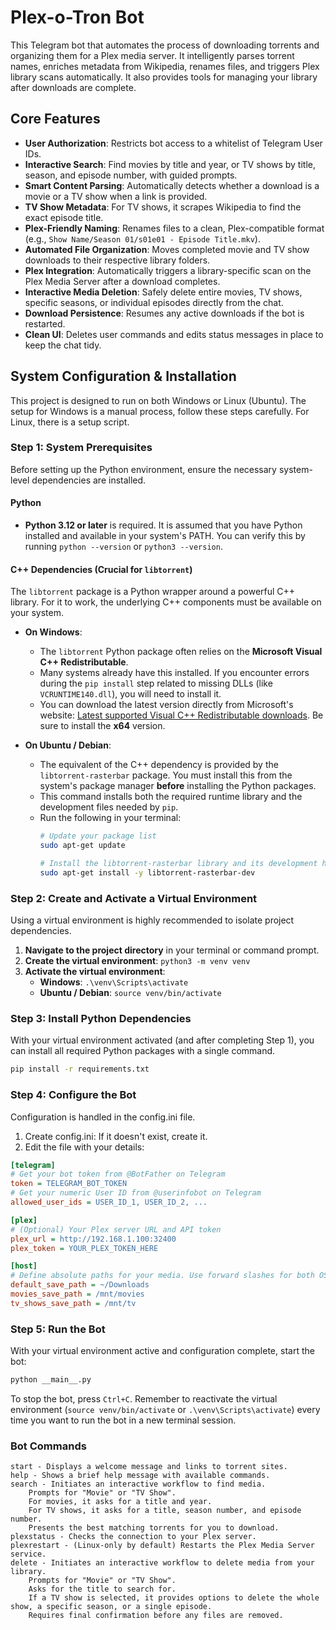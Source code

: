 # Plex-o-Tron Bot

This Telegram bot that automates the process of downloading torrents and organizing them for a Plex media server. It intelligently parses torrent names, enriches metadata from Wikipedia, renames files, and triggers Plex library scans automatically. It also provides tools for managing your library after downloads are complete.

## Core Features

*   **User Authorization**: Restricts bot access to a whitelist of Telegram User IDs.
*   **Interactive Search**: Find movies by title and year, or TV shows by title, season, and episode number, with guided prompts.
*   **Smart Content Parsing**: Automatically detects whether a download is a movie or a TV show when a link is provided.
*   **TV Show Metadata**: For TV shows, it scrapes Wikipedia to find the exact episode title.
*   **Plex-Friendly Naming**: Renames files to a clean, Plex-compatible format (e.g., `Show Name/Season 01/s01e01 - Episode Title.mkv`).
*   **Automated File Organization**: Moves completed movie and TV show downloads to their respective library folders.
*   **Plex Integration**: Automatically triggers a library-specific scan on the Plex Media Server after a download completes.
*   **Interactive Media Deletion**: Safely delete entire movies, TV shows, specific seasons, or individual episodes directly from the chat.
*   **Download Persistence**: Resumes any active downloads if the bot is restarted.
*   **Clean UI**: Deletes user commands and edits status messages in place to keep the chat tidy.

## System Configuration & Installation

This project is designed to run on both Windows or Linux (Ubuntu).
The setup for Windows is a manual process, follow these steps carefully.
For Linux, there is a setup script.

### Step 1: System Prerequisites

Before setting up the Python environment, ensure the necessary system-level dependencies are installed.

#### Python
*   **Python 3.12 or later** is required. It is assumed that you have Python installed and available in your system's PATH. You can verify this by running `python --version` or `python3 --version`.

#### C++ Dependencies (Crucial for `libtorrent`)
The `libtorrent` package is a Python wrapper around a powerful C++ library. For it to work, the underlying C++ components must be available on your system.

*   **On Windows**:
    *   The `libtorrent` Python package often relies on the **Microsoft Visual C++ Redistributable**.
    *   Many systems already have this installed. If you encounter errors during the `pip install` step related to missing DLLs (like `VCRUNTIME140.dll`), you will need to install it.
    *   You can download the latest version directly from Microsoft's website: [Latest supported Visual C++ Redistributable downloads](https://learn.microsoft.com/en-us/cpp/windows/latest-supported-vc-redist?view=msvc-170). Be sure to install the **x64** version.

*   **On Ubuntu / Debian**:
    *   The equivalent of the C++ dependency is provided by the `libtorrent-rasterbar` package. You must install this from the system's package manager **before** installing the Python packages.
    *   This command installs both the required runtime library and the development files needed by `pip`.
    *   Run the following in your terminal:
        ```bash
        # Update your package list
        sudo apt-get update

        # Install the libtorrent-rasterbar library and its development headers
        sudo apt-get install -y libtorrent-rasterbar-dev
        ```

### Step 2: Create and Activate a Virtual Environment

Using a virtual environment is highly recommended to isolate project dependencies.

1.  **Navigate to the project directory** in your terminal or command prompt.
2.  **Create the virtual environment**: `python3 -m venv venv`
3.  **Activate the virtual environment**:
    *   **Windows**: `.\venv\Scripts\activate`
    *   **Ubuntu / Debian**: `source venv/bin/activate`

### Step 3: Install Python Dependencies

With your virtual environment activated (and after completing Step 1), you can install all required Python packages with a single command.

```bash
pip install -r requirements.txt
```

### Step 4: Configure the Bot

Configuration is handled in the config.ini file.

1.  Create config.ini: If it doesn't exist, create it.
2.  Edit the file with your details:
```ini
[telegram]
# Get your bot token from @BotFather on Telegram
token = TELEGRAM_BOT_TOKEN
# Get your numeric User ID from @userinfobot on Telegram
allowed_user_ids = USER_ID_1, USER_ID_2, ...

[plex]
# (Optional) Your Plex server URL and API token
plex_url = http://192.168.1.100:32400
plex_token = YOUR_PLEX_TOKEN_HERE

[host]
# Define absolute paths for your media. Use forward slashes for both OSes.
default_save_path = ~/Downloads
movies_save_path = /mnt/movies
tv_shows_save_path = /mnt/tv
```

### Step 5: Run the Bot

With your virtual environment active and configuration complete, start the bot:
```bash
python __main__.py
```

To stop the bot, press `Ctrl+C`. Remember to reactivate the virtual environment (`source venv/bin/activate` or `.\venv\Scripts\activate`) every time you want to run the bot in a new terminal session.

### Bot Commands

    start - Displays a welcome message and links to torrent sites.
    help - Shows a brief help message with available commands.
    search - Initiates an interactive workflow to find media.
        Prompts for "Movie" or "TV Show".
        For movies, it asks for a title and year.
        For TV shows, it asks for a title, season number, and episode number.
        Presents the best matching torrents for you to download.
    plexstatus - Checks the connection to your Plex server.
    plexrestart - (Linux-only by default) Restarts the Plex Media Server service.
    delete - Initiates an interactive workflow to delete media from your library.
        Prompts for "Movie" or "TV Show".
        Asks for the title to search for.
        If a TV show is selected, it provides options to delete the whole show, a specific season, or a single episode.
        Requires final confirmation before any files are removed.
